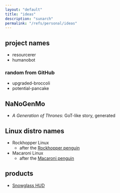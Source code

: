 ```yaml
---
layout: "default"
title: "ideas"
description: "sunarch"
permalink: "/refs/personal/ideas"
---
```

## project names

- resourcerer
- humanobot

### random from GitHub

- upgraded-broccoli
- potential-pancake

## NaNoGenMo

- *A Generation of Thrones*: GoT-like story, generated

## Linux distro names

- Rockhopper Linux
    - after the [Rockhopper penguin](https://en.wikipedia.org/wiki/Rockhopper_penguin)
- Macaroni Linux
    - after the [Macaroni penguin](https://en.wikipedia.org/wiki/Macaroni_penguin)

## products

- [Snowglass HUD](snowglass-hud.md)
